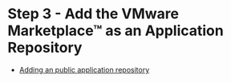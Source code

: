 # Step 3 - Add the VMware Marketplace™ as an Application Repository

- [Adding an public application repository](https://github.com/kubeapps/kubeapps/blob/master/docs/user/dashboard.md)
